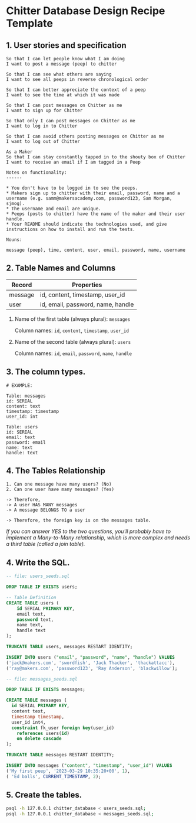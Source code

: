 # Chitter Database Design Recipe Template

## 1. User stories and specification

```
So that I can let people know what I am doing  
I want to post a message (peep) to chitter

So that I can see what others are saying  
I want to see all peeps in reverse chronological order

So that I can better appreciate the context of a peep
I want to see the time at which it was made

So that I can post messages on Chitter as me
I want to sign up for Chitter

So that only I can post messages on Chitter as me
I want to log in to Chitter

So that I can avoid others posting messages on Chitter as me
I want to log out of Chitter

As a Maker
So that I can stay constantly tapped in to the shouty box of Chitter
I want to receive an email if I am tagged in a Peep

Notes on functionality:
------

* You don't have to be logged in to see the peeps.
* Makers sign up to chitter with their email, password, name and a username (e.g. samm@makersacademy.com, password123, Sam Morgan, sjmog).
* The username and email are unique.
* Peeps (posts to chitter) have the name of the maker and their user handle.
* Your README should indicate the technologies used, and give instructions on how to install and run the tests.
```

```
Nouns:

message (peep), time, content, user, email, password, name, username
```

## 2. Table Names and Columns

| Record                | Properties          |
| --------------------- | ------------------  |
| message               | id, content, timestamp, user_id
| user                  | id, email, password, name, handle

1. Name of the first table (always plural): `messages` 

    Column names: `id`, `content`, `timestamp`, `user_id`

2. Name of the second table (always plural): `users` 

    Column names: `id`, `email`, `password`, `name`, `handle`

## 3. The column types.

```
# EXAMPLE:

Table: messages
id: SERIAL
content: text
timestamp: timestamp
user_id: int

Table: users
id: SERIAL
email: text
password: email
name: text
handle: text
```

## 4. The Tables Relationship

```
1. Can one message have many users? (No)
2. Can one user have many messages? (Yes)

-> Therefore,
-> A user HAS MANY messages
-> A message BELONGS TO a user

-> Therefore, the foreign key is on the messages table.
```

*If you can answer YES to the two questions, you'll probably have to implement a Many-to-Many relationship, which is more complex and needs a third table (called a join table).*

## 4. Write the SQL.

```sql
-- file: users_seeds.sql

DROP TABLE IF EXISTS users; 

-- Table Definition
CREATE TABLE users (
    id SERIAL PRIMARY KEY,
    email text,
    password text,
    name text,
    handle text
);

TRUNCATE TABLE users, messages RESTART IDENTITY;

INSERT INTO users ("email", "password", "name", "handle") VALUES
('jack@makers.com', 'swordfish', 'Jack Thacker', 'thackattacc'),
('ray@makers.com', 'password123', 'Ray Anderson', 'blackwillow');

-- file: messages_seeds.sql

DROP TABLE IF EXISTS messages; 

CREATE TABLE messages (
  id SERIAL PRIMARY KEY,
  content text,
  timestamp timestamp,
  user_id int4,
  constraint fk_user foreign key(user_id)
    references users(id)
    on delete cascade
);

TRUNCATE TABLE messages RESTART IDENTITY;

INSERT INTO messages ("content", "timestamp", "user_id") VALUES
('My first peep', '2023-03-29 10:35:20+00', 1),
( 'Ed balls', CURRENT_TIMESTAMP, 2);

```

## 5. Create the tables.

```bash
psql -h 127.0.0.1 chitter_database < users_seeds.sql;
psql -h 127.0.0.1 chitter_database < messages_seeds.sql;
```